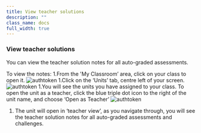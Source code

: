 ```yaml
---
title: View teacher solutions
description: ""
class_name: docs
full_width: true
---
```


### View teacher solutions

You can view the teacher solution notes for all auto-graded assessments.

To view the notes:
1.From the 'My Classroom’ area, click on your class to open it. 
<img alt="authtoken" src="/img/docs/manage_classes/year_10_class.png" class="simple"/>
1.Click on the ‘Units’ tab, centre left of your screen.
<img alt="authtoken" src="/img/docs/manage_classes/units_tab.png" class="simple"/>
1.You will see the units you have assigned to your class. To open the unit as a teacher, click the blue triple dot icon to the right of the unit name, and choose ‘Open as Teacher’ 
<img alt="authtoken" src="/img/docs/manage_classes/view_teacher_solutions/open_as_teacher.png" class="simple"/>
1. The unit will open in ‘teacher view’, as you navigate through, you will see the teacher solution notes for all auto-graded assessments and challenges.

